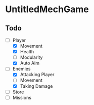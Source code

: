 # UntitledMechGame

## Todo
- [ ] Player
  - [x] Movement
  - [x] Health
  - [ ] Modularity
  - [x] Auto Aim
- [ ] Enemies
  - [x] Attacking Player
  - [ ] Movement
  - [x] Taking Damage
- [ ] Store
- [ ] Missions 

